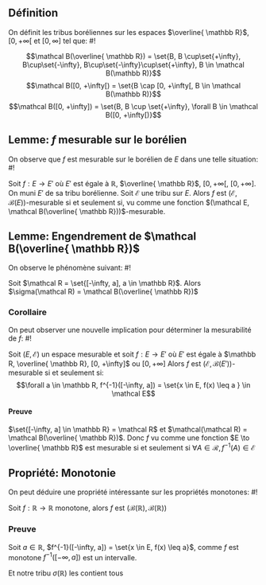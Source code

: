 ## Définition
On définit les tribus boréliennes sur les espaces $\overline{ \mathbb R}$, $[0, +\infty[$ et $[0, \infty]$ tel que: #!

$$\mathcal B(\overline{ \mathbb R}) = \set{B, B \cup\set{+\infty}, B\cup\set{-\infty}, B\cup\set{-\infty}\cup\set{+\infty}, B \in \mathcal B(\mathbb R)}$$
$$\mathcal B([0, +\infty[) = \set{B \cap [0, +\infty[, B \in \mathcal B(\mathbb R)}$$
$$\mathcal B([0, +\infty]) = \set{B, B \cup \set{+\infty}, \forall B \in \mathcal B([0, +\infty[)}$$

## Lemme: $f$ mesurable sur le borélien
On observe que $f$ est mesurable sur le borélien de $E$ dans une telle situation: #!

Soit $f: E \to E'$ où $E'$ est égale à $\mathbb R$, $\overline{ \mathbb R}$, $[0, +\infty[$, $[0, +\infty]$. On muni $E'$ de sa tribu borélienne.
Soit $\mathcal E$ une tribu sur $E$. Alors $f$ est $(\mathcal E, \mathcal B(E))$-mesurable si et seulement si, vu comme une fonction $(\mathcal E, \mathcal B(\overline{ \mathbb R}))$-mesurable.

## Lemme: Engendrement de $\mathcal B(\overline{ \mathbb R})$ 
On observe le phénomène suivant: #!

Soit $\mathcal R = \set{[-\infty, a], a \in \mathbb R}$. Alors $\sigma(\mathcal R) = \mathcal B(\overline{ \mathbb R})$

### Corollaire
On peut observer une nouvelle implication pour déterminer la mesurabilité de $f$: #!

Soit $(E, \mathcal E)$ un espace mesurable et soit $f: E \to E'$ où $E'$ est égale à $\mathbb R, \overline{ \mathbb R}, [0, +\infty]$ ou $[0, +\infty]$ Alors $f$ est $(\mathcal E, \mathcal B(E'))$-mesurable si et seulement si:
$$\forall a \in \mathbb R, f^{-1}([-\infty, a]) = \set{x \in E, f(x) \leq a } \in \mathcal E$$

#### Preuve
$\set{[-\infty, a] \in \mathbb R} = \mathcal R$ et $\mathcal(\mathcal R) = \mathcal B(\overline{ \mathbb R})$.
Donc $f$ vu comme une fonction $E \to \overline{ \mathbb R}$ est mesurable si et seulement si $\forall A \in \mathcal R, f^{-1}(A)  \in \mathcal E$

## Propriété: Monotonie
On peut déduire une propriété intéressante sur les propriétés monotones: #!

Soit $f: \mathbb R \to \mathbb R$ monotone, alors $f$ est $(\mathcal B(\mathbb R), \mathcal B (\mathbb R))$

### Preuve
Soit $a \in \mathbb R$, $f^{-1}([-\infty, a]) = \set{x \in E, f(x) \leq a}$, comme $f$ est monotone $f^{-1}([-\infty, a])$ est un intervalle.

Et notre tribu $\sigma(\mathbb R)$ les contient tous
$$\tag*{$\blacksquare$}$$
